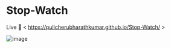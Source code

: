 # Stop-Watch

Live 🚀 < https://pulicherubharathkumar.github.io/Stop-Watch/ >

![image](https://github.com/user-attachments/assets/d13b1c35-be84-4163-83fd-f18c435b390f)

